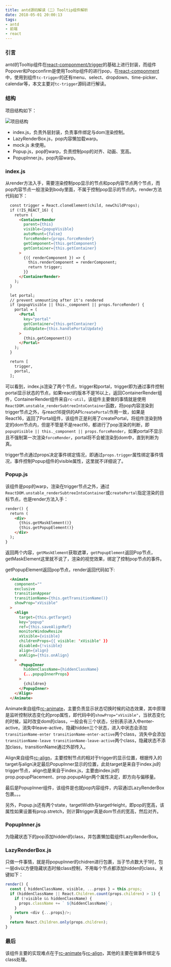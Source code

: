 ```yaml
---
title: antd源码解读（二）Tooltip组件解析
date: 2018-05-01 20:00:13
tags:
- antd
- 前端
- react
---
```


### 引言
antd的Tooltip组件在[react-componment/trigger](https://github.com/react-component/trigger)的基础上进行封装，而组件Popover和Popconfirm是使用Tooltip组件的进行pop，在[react-componment](https://github.com/react-component)中，使用到组件`tc-trigger`的还有menu、select、dropdown、time-picker、calendar等，本文主要对`tc-trigger`源码进行解读。

### 结构
项目结构如下：

![项目结构](/images/antd源码解读（二）Tooltip组件解析/1.jpeg)

* index.js，负责外层封装，负责事件绑定与dom渲染控制。
* LazyRenderBox.js，pop内容懒加载warp。
* mock.js 未使用。
* Popup.js，pop的warp，负责控制pop的对齐、动画、宽高。
* PopupInner.js，pop内容warp。

### index.js
从render方法入手，需要渲染控制pop显示的节点和pop内容节点两个节点，而pop内容节点一般渲染到body里面，不属于控制pop显示的节点内，render方法代码如下：
```html
  const trigger = React.cloneElement(child, newChildProps);
  if (!IS_REACT_16) {
    return (
      <ContainerRender
        parent={this}
        visible={popupVisible}
        autoMount={false}
        forceRender={props.forceRender}
        getComponent={this.getComponent}
        getContainer={this.getContainer}
      >
        {({ renderComponent }) => {
          this.renderComponent = renderComponent;
          return trigger;
        }}
      </ContainerRender>
    );
  }

  let portal;
  // prevent unmounting after it's rendered
  if (popupVisible || this._component || props.forceRender) {
    portal = (
      <Portal
        key="portal"
        getContainer={this.getContainer}
        didUpdate={this.handlePortalUpdate}
      >
        {this.getComponent()}
      </Portal>
    );
  }

  return [
    trigger,
    portal,
  ];
```
可以看到，index.js渲染了两个节点，trigger和portal，trigger即为通过事件控制portal显示状态的节点，如果react的版本不是16以上，返回ContainerRender组件，ContainerRender组件来自`rc-util`，该组件主要做的事情就是使用`ReactDOM.unstable_renderSubtreeIntoContainer`函数，将pop内容渲染到trigger节点之外，与react16提供的API`createPortal`作用一致，如果是React16，返回了Portal组件，该组件正是利用了createPortal，将组件渲染到特定的dom节点内，但是不管是不是react16，都进行了pop渲染的判断，即`popupVisible || this._component || props.forceRender`，如果portal不显示且不强制第一次渲染`forceRender`，portal将不会被渲染到dom中，直到判断为真。

trigger节点通过props决定事件绑定情况，即通过`props.trigger`属性绑定事件情况，事件控制Popup组件的visible属性，这里就不详细说了。

### Popup.js
该组件是pop的warp，渲染在trigger节点之外，通过`ReactDOM.unstable_renderSubtreeIntoContainer`或`createPortal`指定渲染的目标节点，也是render方法入手：
```html
render() {
  return (
    <div>
      {this.getMaskElement()}
      {this.getPopupElement()}
    </div>
  );
}
```
返回两个内容，`getMaskElement`获取遮罩，`getPopupElement`返回Pop节点，getMaskElement这里就不说了，渲染的视觉效果，绑定了控制pop节点的事件。

getPopupElement返回pop节点，render返回代码如下:
```html
  <Animate
    component=""
    exclusive
    transitionAppear
    transitionName={this.getTransitionName()}
    showProp="xVisible"
  >
    <Align
      target={this.getTarget}
      key="popup"
      ref={this.saveAlignRef}
      monitorWindowResize
      xVisible={visible}
      childrenProps={{ visible: 'xVisible' }}
      disabled={!visible}
      align={align}
      onAlign={this.onAlign}
    >
      <PopupInner
        hiddenClassName={hiddenClassName}
        {...popupInnerProps}
      >
        {children}
      </PopupInner>
    </Align>
  </Animate>
```
Animate来自组件[rc-animate](https://github.com/react-component/animate)，主要负责显示状态切换时候的动态效果，其中原理是监听控制状态变化的prop属性，即代码中的`showProp="xVisible"`，当状态变化的时候，延时改变dom的class，一般会有三个状态，分别表示进入中enter-active，消失中leave-active，隐藏hidden三个状态，进入中状态会添加`transitionName-enter transitionName-enter-active`两个class，消失中会添加`transitionName-leave transitionName-leave-active`两个class，隐藏状态不添加class，transitionName通过外部传入。

Align来自组件[rc-align](https://github.com/react-component/align)，主要控制节点的相对于trigger的显示位置，根据传入的target与align决定最后PopupInner显示的位置，此处target是来自于index.js的trigger节点，align也是来自于index.js，主要由index.js的prop.popupPlacement、prop.popupAlign两个属性决定，即方向与偏移量。

最后是PopupInner组件，该组件是也就pop内容组件，内容通过LazyRenderBox包裹。。。

另外，Popup.js还有两个state，targetWidth与targetHeight，即pop的宽高，该属性如果设置有prop.stretch，则计算trigger真是dom节点的宽高，然后对齐。

### PopupInner.js
为隐藏状态下的pop添加hidden的class，并包裹懒加载组件LazyRenderBox。

### LazyRenderBox.js
只做一件事情，就是将popupInner的chidren进行包裹，当子节点数大于1时，包一层div以方便隐藏状态时候class控制，不用每个节点都添加hidden的class，关键如下：
```js
render() {
  const { hiddenClassName, visible, ...props } = this.props;
  if (hiddenClassName || React.Children.count(props.children) > 1) {
    if (!visible && hiddenClassName) {
      props.className += ` ${hiddenClassName}`;
    }
    return <div {...props}/>;
  }
  return React.Children.only(props.children);
}
```

### 最后
该组件主要的实现难点在于[rc-animate](https://github.com/react-component/animate)与[rc-align](https://github.com/react-component/align)，其他的主要在做事件绑定与class处理。
